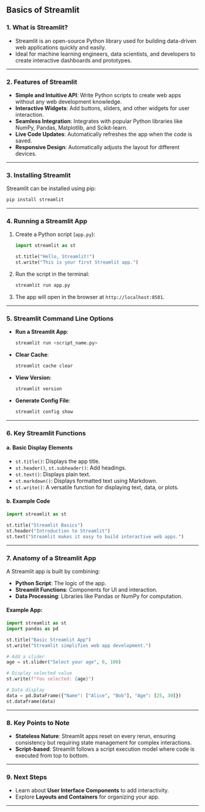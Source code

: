 ## **Basics of Streamlit**

### **1. What is Streamlit?**
- Streamlit is an open-source Python library used for building data-driven web applications quickly and easily.
- Ideal for machine learning engineers, data scientists, and developers to create interactive dashboards and prototypes.

---

### **2. Features of Streamlit**
- **Simple and Intuitive API**: Write Python scripts to create web apps without any web development knowledge.
- **Interactive Widgets**: Add buttons, sliders, and other widgets for user interaction.
- **Seamless Integration**: Integrates with popular Python libraries like NumPy, Pandas, Matplotlib, and Scikit-learn.
- **Live Code Updates**: Automatically refreshes the app when the code is saved.
- **Responsive Design**: Automatically adjusts the layout for different devices.

---

### **3. Installing Streamlit**
Streamlit can be installed using pip:
```bash
pip install streamlit
```

---

### **4. Running a Streamlit App**
1. Create a Python script (`app.py`):
   ```python
   import streamlit as st

   st.title("Hello, Streamlit!")
   st.write("This is your first Streamlit app.")
   ```
2. Run the script in the terminal:
   ```bash
   streamlit run app.py
   ```
3. The app will open in the browser at `http://localhost:8501`.

---

### **5. Streamlit Command Line Options**
- **Run a Streamlit App**:
  ```bash
  streamlit run <script_name.py>
  ```
- **Clear Cache**:
  ```bash
  streamlit cache clear
  ```
- **View Version**:
  ```bash
  streamlit version
  ```
- **Generate Config File**:
  ```bash
  streamlit config show
  ```

---

### **6. Key Streamlit Functions**
#### **a. Basic Display Elements**
- `st.title()`: Displays the app title.
- `st.header()`, `st.subheader()`: Add headings.
- `st.text()`: Displays plain text.
- `st.markdown()`: Displays formatted text using Markdown.
- `st.write()`: A versatile function for displaying text, data, or plots.

#### **b. Example Code**
```python
import streamlit as st

st.title("Streamlit Basics")
st.header("Introduction to Streamlit")
st.text("Streamlit makes it easy to build interactive web apps.")
```

---

### **7. Anatomy of a Streamlit App**
A Streamlit app is built by combining:
- **Python Script**: The logic of the app.
- **Streamlit Functions**: Components for UI and interaction.
- **Data Processing**: Libraries like Pandas or NumPy for computation.

#### Example App:
```python
import streamlit as st
import pandas as pd

st.title("Basic Streamlit App")
st.write("Streamlit simplifies web app development.")

# Add a slider
age = st.slider("Select your age", 0, 100)

# Display selected value
st.write(f"You selected: {age}")

# Data display
data = pd.DataFrame({"Name": ["Alice", "Bob"], "Age": [25, 30]})
st.dataframe(data)
```

---

### **8. Key Points to Note**
- **Stateless Nature**: Streamlit apps reset on every rerun, ensuring consistency but requiring state management for complex interactions.
- **Script-based**: Streamlit follows a script execution model where code is executed from top to bottom.

---

### **9. Next Steps**
- Learn about **User Interface Components** to add interactivity.
- Explore **Layouts and Containers** for organizing your app.

---

